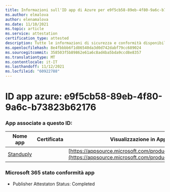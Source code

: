 ```yaml
---
title: Informazioni sull'ID app di Azure per e9f5cb58-89eb-4f80-9a6c-b73823b62176
ms.author: elmalova
author: elenamalova
ms.date: 11/10/2021
ms.topic: article
ms.service: attestation
certification_type: attested
description: Tutte le informazioni di sicurezza e conformità disponibili per e9f5cb58-89eb-4f80-9a6c-b73823b62176.
ms.openlocfilehash: 8e4fbbbb6f1d86540da3d0d742dabf79cc689024
ms.sourcegitcommit: 358503f5b89862e61a6c8ad4ba5bda9ccd8e8357
ms.translationtype: MT
ms.contentlocale: it-IT
ms.lasthandoff: 11/12/2021
ms.locfileid: "60922788"
---
```

# <a name="azure-app-id-e9f5cb58-89eb-4f80-9a6c-b73823b62176"></a>ID app azure: e9f5cb58-89eb-4f80-9a6c-b73823b62176


### <a name="apps-associated-with-this-id"></a>App associate a questo ID:
| **Nome app** | **Certificata** | **Visualizzazione in AppSource** |
|--------------|---------------|-----------------------|
| [Standuply](https://docs.microsoft.com/microsoft-365-app-certification/forward/WA200003001) |  | [https://appsource.microsoft.com/product/office/WA200003001](https://appsource.microsoft.com/product/office/WA200003001) |

### <a name="microsoft-365-app-compliance-status"></a>Microsoft 365 stato conformità app
- Publisher Attestaton Status: Completed
